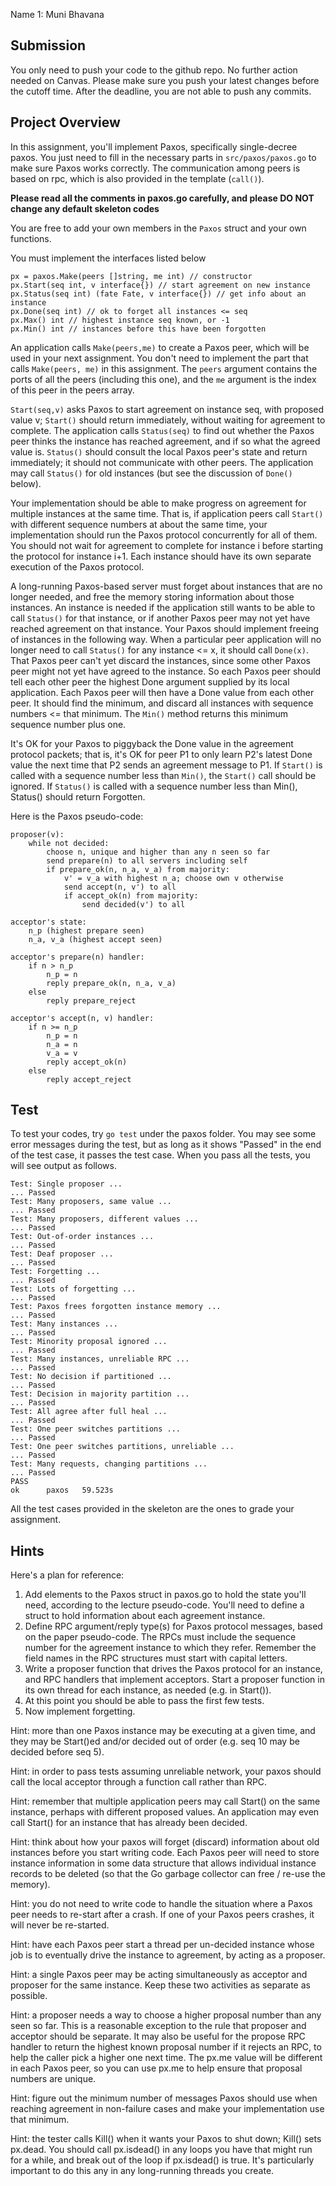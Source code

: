 Name 1: Muni Bhavana

## Submission
You only need to push your code to the github repo. No further action 
needed on Canvas. Please make sure you push your latest changes before the 
cutoff time. After the deadline, you are not able to push any commits.

## Project Overview
In this assignment, you'll implement Paxos, specifically single-decree paxos.
You just need to fill in the necessary parts in `src/paxos/paxos.go` to make 
sure Paxos works correctly. The communication among peers is based on rpc, 
which is also provided in the template (`call()`).

**Please read all the comments in paxos.go carefully, and please DO NOT change
any default skeleton codes**

You are free to add your own members in the `Paxos` struct and your own
functions.

You must implement the interfaces listed below
```
px = paxos.Make(peers []string, me int) // constructor
px.Start(seq int, v interface{}) // start agreement on new instance
px.Status(seq int) (fate Fate, v interface{}) // get info about an instance
px.Done(seq int) // ok to forget all instances <= seq
px.Max() int // highest instance seq known, or -1
px.Min() int // instances before this have been forgotten
```

An application calls `Make(peers,me)` to create a Paxos peer, which will be 
used in your next assignment. You don't need to implement the part that 
calls `Make(peers, me)` in this assignment. The `peers` argument contains the 
ports of all the peers (including this one), and the `me` argument is the 
index of this peer in the peers array. 

`Start(seq,v)` asks Paxos to start agreement on instance seq, with proposed
value v; `Start()` should return immediately, without waiting for agreement 
to complete. The application calls `Status(seq)` to find out whether the 
Paxos peer thinks the instance has reached agreement, and if so what the agreed 
value is. `Status()` should consult the local Paxos peer's state and return 
immediately; it should not communicate with other peers. The application may 
call `Status()` for old instances (but see the discussion of `Done()` below).

Your implementation should be able to make progress on agreement for multiple
instances at the same time. That is, if application peers call `Start()` with
different sequence numbers at about the same time, your implementation should
run the Paxos protocol concurrently for all of them. You should not wait for
agreement to complete for instance i before starting the protocol for instance
i+1. Each instance should have its own separate execution of the Paxos protocol.

A long-running Paxos-based server must forget about instances that are no longer
needed, and free the memory storing information about those instances. An
instance is needed if the application still wants to be able to call `Status()`
for that instance, or if another Paxos peer may not yet have reached agreement
on that instance. Your Paxos should implement freeing of instances in the
following way. When a particular peer application will no longer need to call
`Status()` for any instance <= x, it should call `Done(x)`. That Paxos peer can't
yet discard the instances, since some other Paxos peer might not yet have agreed
to the instance. So each Paxos peer should tell each other peer the highest Done
argument supplied by its local application. Each Paxos peer will then have a
Done value from each other peer. It should find the minimum, and discard all
instances with sequence numbers <= that minimum. The `Min()` method returns this
minimum sequence number plus one.

It's OK for your Paxos to piggyback the Done value in the agreement protocol
packets; that is, it's OK for peer P1 to only learn P2's latest Done value the
next time that P2 sends an agreement message to P1. If `Start()` is called with a
sequence number less than `Min()`, the `Start()` call should be ignored. If 
`Status()` is called with a sequence number less than Min(), Status() should 
return Forgotten.

Here is the Paxos pseudo-code:
```
proposer(v):
    while not decided:
        choose n, unique and higher than any n seen so far
        send prepare(n) to all servers including self
        if prepare_ok(n, n_a, v_a) from majority:
            v' = v_a with highest n_a; choose own v otherwise
            send accept(n, v') to all
            if accept_ok(n) from majority:
                send decided(v') to all

acceptor's state:
    n_p (highest prepare seen)
    n_a, v_a (highest accept seen)

acceptor's prepare(n) handler:
    if n > n_p
        n_p = n
        reply prepare_ok(n, n_a, v_a)
    else
        reply prepare_reject

acceptor's accept(n, v) handler:
    if n >= n_p
        n_p = n
        n_a = n
        v_a = v
        reply accept_ok(n)
    else
        reply accept_reject
```

## Test
To test your codes, try `go test` under the paxos folder. You may see some 
error messages during the test, but as long as it shows "Passed" in the end 
of the test case, it passes the test case. When you pass all the tests, you 
will see output as follows.
```
Test: Single proposer ...    
... Passed
Test: Many proposers, same value ...
... Passed
Test: Many proposers, different values ...
... Passed
Test: Out-of-order instances ...
... Passed
Test: Deaf proposer ...
... Passed
Test: Forgetting ...
... Passed
Test: Lots of forgetting ...
... Passed
Test: Paxos frees forgotten instance memory ...
... Passed
Test: Many instances ...
... Passed
Test: Minority proposal ignored ...
... Passed
Test: Many instances, unreliable RPC ...
... Passed
Test: No decision if partitioned ...
... Passed
Test: Decision in majority partition ...
... Passed
Test: All agree after full heal ...
... Passed
Test: One peer switches partitions ...
... Passed
Test: One peer switches partitions, unreliable ...
... Passed
Test: Many requests, changing partitions ...
... Passed
PASS
ok      paxos   59.523s
```
All the test cases provided in the skeleton are the ones to grade your 
assignment.

## Hints
Here's a plan for reference:

1. Add elements to the Paxos struct in paxos.go to hold the state you'll need,
   according to the lecture pseudo-code. You'll need to define a struct to hold
   information about each agreement instance.
2. Define RPC argument/reply type(s) for Paxos protocol messages, based on the
   paper pseudo-code. The RPCs must include the sequence number for the
   agreement instance to which they refer. Remember the field names in the RPC
   structures must start with capital letters.
3. Write a proposer function that drives the Paxos protocol for an instance,
   and RPC handlers that implement acceptors. Start a proposer function in its
   own thread for each instance, as needed (e.g. in Start()).
4. At this point you should be able to pass the first few tests.
5. Now implement forgetting.

Hint: more than one Paxos instance may be executing at a given time, and they
may be Start()ed and/or decided out of order (e.g. seq 10 may be decided before
seq 5).

Hint: in order to pass tests assuming unreliable network, your paxos should call
the local acceptor through a function call rather than RPC.

Hint: remember that multiple application peers may call Start() on the same
instance, perhaps with different proposed values. An application may even call
Start() for an instance that has already been decided.

Hint: think about how your paxos will forget (discard) information about old
instances before you start writing code. Each Paxos peer will need to store
instance information in some data structure that allows individual instance
records to be deleted (so that the Go garbage collector can free / re-use the
memory).

Hint: you do not need to write code to handle the situation where a Paxos peer
needs to re-start after a crash. If one of your Paxos peers crashes, it will
never be re-started.

Hint: have each Paxos peer start a thread per un-decided instance whose job is
to eventually drive the instance to agreement, by acting as a proposer.

Hint: a single Paxos peer may be acting simultaneously as acceptor and proposer
for the same instance. Keep these two activities as separate as possible.

Hint: a proposer needs a way to choose a higher proposal number than any seen so
far. This is a reasonable exception to the rule that proposer and acceptor
should be separate. It may also be useful for the propose RPC handler to return
the highest known proposal number if it rejects an RPC, to help the caller pick
a higher one next time. The px.me value will be different in each Paxos peer, so
you can use px.me to help ensure that proposal numbers are unique.

Hint: figure out the minimum number of messages Paxos should use when reaching
agreement in non-failure cases and make your implementation use that minimum.

Hint: the tester calls Kill() when it wants your Paxos to shut down; Kill() sets
px.dead. You should call px.isdead() in any loops you have that might run for a
while, and break out of the loop if px.isdead() is true. It's particularly
important to do this any in any long-running threads you create.

